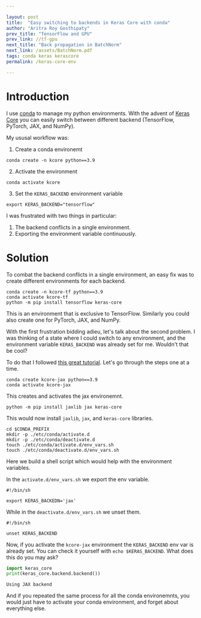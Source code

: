 ```yaml
---

layout: post
title:  "Easy switching to backends in Keras Core with conda"
author: "Aritra Roy Gosthipaty"
prev_title: "TensorFlow and GPU"
prev_link: //tf-gpu
next_title: "Back propagation in BatchNorm"
next_link: /assets/BatchNorm.pdf
tags: conda keras kerascore
permalink: /keras-core-env

---
```


# Introduction

I use [conda](https://docs.conda.io/en/latest/) to manage my python environments. With the
advent of [Keras Core](https://github.com/keras-team/keras-core) you can easily switch between
different backend (TensorFlow, PyTorch, JAX, and NumPy).

My ususal workflow was:

1. Create a conda environemt
```shell
conda create -n kcore python==3.9
```

2. Activate the environment
```shell
conda activate kcore
```

3. Set the `KERAS_BACKEND` environment variable
```shell
export KERAS_BACKEND="tensorflow"
```

I was frustrated with two things in particular:

1. The backend conflicts in a single environment.
2. Exporting the environment variable continuously.

# Solution

To combat the backend conflicts in a single environment, an easy fix was to create different
environments for each backend.

```shell
conda create -n kcore-tf python==3.9
conda activate kcore-tf
python -m pip install tensorflow keras-core
```

This is an environment that is exclusive to TensorFlow. Similarly you could also create one for
PyTorch, JAX, and NumPy.

With the first frustration bidding adieu, let's talk about the second problem. I was thinking
of a state where I could switch to any environment, and the environment variable `KERAS_BACKEND` was
already set for me. Wouldn't that be cool?

To do that I followed [this great tutorial](https://docs.conda.io/projects/conda/en/latest/user-guide/tasks/manage-environments.html#macos-and-linux). Let's go through the steps one at a time.

```shell
conda create kcore-jax python==3.9
conda activate kcore-jax
```
This creates and activates the jax environemnt. 

```shell
python -m pip install jaxlib jax keras-core
```
This would now install `jaxlib`, `jax`, and `keras-core` libraries.

```shell
cd $CONDA_PREFIX
mkdir -p ./etc/conda/activate.d
mkdir -p ./etc/conda/deactivate.d
touch ./etc/conda/activate.d/env_vars.sh
touch ./etc/conda/deactivate.d/env_vars.sh
```
Here we build a shell script which would help with the environment variables.

In the `activate.d/env_vars.sh` we export the env variable.
```
#!/bin/sh

export KERAS_BACKEDN='jax'
```

While in the `deactivate.d/env_vars.sh` we unset them.
```
#!/bin/sh

unset KERAS_BACKEND
```

Now, if you activate the `kcore-jax` environment the `KERAS_BACKEND` env var is already set.
You can check it yourself with `echo $KERAS_BACKEND`. What does this do you may ask?

```python
import keras_core
print(keras_core.backend.backend())
```
```shell
Using JAX backend
```

And if you repeated the same process for all the conda environemnts, you would just have to activate
your conda environment, and forget about everything else.
